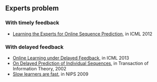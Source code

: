## Experts problem

### With timely feedback
- [Learning the Experts for Online Sequence Prediction](http://icml.cc/2012/papers/471.pdf), in ICML 2012

### With delayed feedback
- [Online Learning under Delayed Feedback](http://jmlr.org/proceedings/papers/v28/joulani13.pdf), in ICML 2013
- [On Delayed Prediction of Individual Sequences](http://ieeexplore.ieee.org/stamp/stamp.jsp?arnumber=1013136), in Transaction of Information Theory, 2002
- [Slow learners are fast](http://alex.smola.org/papers/2009/LanSmoZin09.pdf), in NIPS 2009
